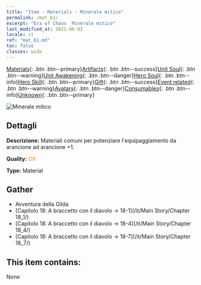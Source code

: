 ```yaml
---
title: "Item - Materials - Minerale mitico"
permalink: /mat_61/
excerpt: "Era of Chaos  Minerale mitico"
last_modified_at: 2021-06-03
locale: it
ref: "mat_61.md"
toc: false
classes: wide
---
```

 [Materials](/ItemsIT/){: .btn .btn--primary}[Artifacts](/ItemsIT/Artifacts/){: .btn .btn--success}[Unit Soul](/ItemsIT/UnitSoul/){: .btn .btn--warning}[Unit Awakening](/ItemsIT/UnitAwakening/){: .btn .btn--danger}[Hero Soul](/ItemsIT/HeroSoul/){: .btn .btn--info}[Hero Skill](/ItemsIT/HeroSkill/){: .btn .btn--primary}[Gift](/ItemsIT/Gift/){: .btn .btn--success}[Event related](/ItemsIT/Events/){: .btn .btn--warning}[Avatars](/ItemsIT/Avatars/){: .btn .btn--danger}[Consumables](/ItemsIT/Consumables/){: .btn .btn--info}[Unknown](/ItemsIT/Unknown/){: .btn .btn--primary}

 ![Minerale mitico](/images/t/i_cailiao_kuangshi3.png)

## Dettagli
 **Descrizione:** Materiali comuni per potenziare l'equipaggiamento da arancione ad arancione +1.

 **Quality:** <span style="color: #FF8C00">OK</span>

 **Type:** Material

## Gather

*    Avventura della Gilda 
*    [Capitolo 18: A braccetto con il diavolo -> 18-1](/it/Main Story/Chapter 18_1/) 
*    [Capitolo 18: A braccetto con il diavolo -> 18-4](/it/Main Story/Chapter 18_4/) 
*    [Capitolo 18: A braccetto con il diavolo -> 18-7](/it/Main Story/Chapter 18_7/) 

## This item contains:

  None

